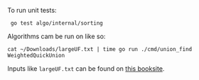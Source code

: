 To run unit tests:
```shell
 go test algo/internal/sorting
```

Algorithms cam be run on like so:
```shell
cat ~/Downloads/largeUF.txt | time go run ./cmd/union_find WeightedQuickUnion
```

Inputs like `largeUF.txt` can be found on [this booksite](https://algs4.cs.princeton.edu/home/).
